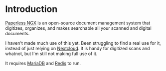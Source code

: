 # Introduction
[Paperless NGX](https://github.com/paperless-ngx/paperless-ngx) is an open-source document management system that digitizes, organizes, and makes searchable all your scanned and digital documents.

I haven't made much use of this yet. Been struggling to find a real use for it, instead of just relying on [Nextcloud](/manifests/apps/nextcloud). It is handy for digitized scans and whatnot, but I'm still not making full use of it.

It requires [MariaDB](/manifests/database/mariadb) and [Redis](/manifests/database/redis) to run.
